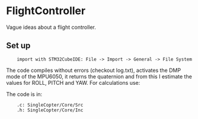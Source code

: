 # FlightController
Vague ideas about a flight controller.

## Set up

        import with STM32CubeIDE: File -> Import -> General -> File System

The code compiles without errors (checkout log.txt), activates the DMP mode of the MPU6050, it returns the quaternion and from this I estimate the values ​​for ROLL, PITCH and YAW.
For calculations use:

The code is in:
        
        .c: SingleCopter/Core/Src
        .h: SingleCopter/Core/Inc
